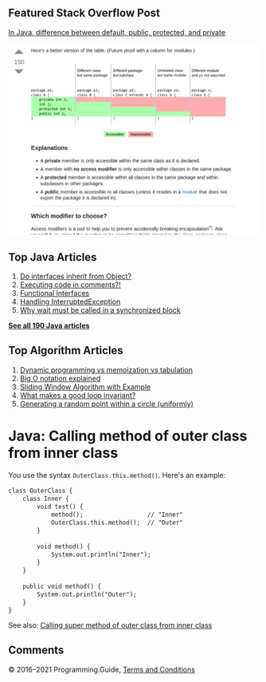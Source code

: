 



## Featured Stack Overflow Post

[In Java, difference between default, public, protected, and private](https://stackoverflow.com/a/33627846/276052)

[<img src="../images/so-featured-33627846.png" alt="StackOverflow screenshot thumbnail" class="screenshot" />](https://stackoverflow.com/a/33627846/276052)



## Top Java Articles

1.  [Do interfaces inherit from Object?](do-interfaces-inherit-from-object.html)
2.  [Executing code in comments?!](executing-code-in-comments.html)
3.  [Functional Interfaces](functional-interfaces.html)
4.  [Handling InterruptedException](handling-interrupted-exceptions.html)
5.  [Why wait must be called in a synchronized block](why-wait-must-be-in-synchronized.html)

[**See all 190 Java articles**](index.html)

## Top Algorithm Articles

1.  [Dynamic programming vs memoization vs tabulation](../dynamic-programming-vs-memoization-vs-tabulation.html)
2.  [Big O notation explained](../big-o-notation-explained.html)
3.  [Sliding Window Algorithm with Example](../sliding-window-example.html)
4.  [What makes a good loop invariant?](../what-makes-a-good-loop-invariant.html)
5.  [Generating a random point within a circle (uniformly)](../random-point-within-circle.html)

# Java: Calling method of outer class from inner class

You use the syntax `OuterClass.this.method()`. Here's an example:

    class OuterClass {
        class Inner {
            void test() {
                method();                  // "Inner"
                OuterClass.this.method();  // "Outer"
            }

            void method() {
                System.out.println("Inner");
            }
        }

        public void method() {
            System.out.println("Outer");
        }
    }

See also: [Calling super method of outer class from inner class](calling-super-method-of-outer-class-from-inner-class.html)

## Comments



© 2016–2021 Programming.Guide, [Terms and Conditions](../terms-and-conditions.html)
